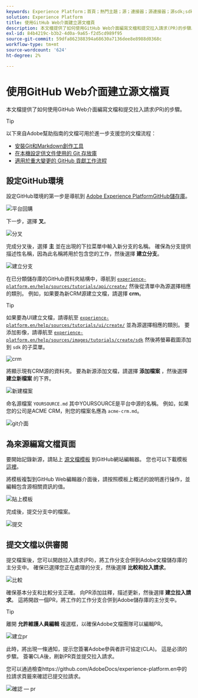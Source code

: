 ```yaml
---
keywords: Experience Platform；首頁；熱門主題；源；連接器；源連接器；源sdk;sdk;SDK
solution: Experience Platform
title: 使用GitHub Web介面建立源文檔頁
description: 本文檔提供了如何使用GitHub Web介面編寫文檔和提交拉入請求(PR)的步驟。
exl-id: 84b4219c-b3b2-4d0a-9a65-f2d5cd989f95
source-git-commit: 59dfa862388394a68630a7136dee8e8988d0368c
workflow-type: tm+mt
source-wordcount: '624'
ht-degree: 2%

---
```


# 使用GitHub Web介面建立源文檔頁

本文檔提供了如何使用GitHub Web介面編寫文檔和提交拉入請求(PR)的步驟。

>[!TIP]
>
>以下來自Adobe幫助指南的文檔可用於進一步支援您的文檔流程： <ul><li>[安裝Git和Markdown創作工具](https://experienceleague.adobe.com/docs/contributor/contributor-guide/setup/install-tools.html?lang=en)</li><li>[在本機設定供文件使用的 Git 存放庫](https://experienceleague.adobe.com/docs/contributor/contributor-guide/setup/local-repo.html?lang=en)</li><li>[適用於重大變更的 GitHub 貢獻工作流程](https://experienceleague.adobe.com/docs/contributor/contributor-guide/setup/full-workflow.html?lang=en)</li></ul>

## 設定GitHub環境

設定GitHub環境的第一步是導航到 [Adobe Experience PlatformGitHub儲存庫](https://github.com/AdobeDocs/experience-platform.en)。

![平台回購](../assets/platform-repo.png)

下一步，選擇 **叉**。

![分叉](../assets/fork.png)

完成分叉後，選擇 **主** 並在出現的下拉菜單中輸入新分支的名稱。 確保為分支提供描述性名稱，因為此名稱將用於包含您的工作，然後選擇 **建立分支**。

![建立分支](../assets/create-branch.png)

在已分類儲存庫的GitHub資料夾結構中，導航到 [`experience-platform.en/help/sources/tutorials/api/create/`](https://github.com/AdobeDocs/experience-platform.en/tree/main/help/sources/tutorials/api/create) 然後從清單中為源選擇相應的類別。 例如，如果要為新CRM源建立文檔，請選擇 **crm**。

>[!TIP]
>
>如果要為UI建立文檔，請導航至 [`experience-platform.en/help/sources/tutorials/ui/create/`](https://github.com/AdobeDocs/experience-platform.en/tree/main/help/sources/tutorials/ui/create) 並為源選擇相應的類別。 要添加影像，請導航至 [`experience-platform.en/help/sources/images/tutorials/create/sdk`](https://github.com/AdobeDocs/experience-platform.en/tree/main/help/sources/images/tutorials/create) 然後將螢幕截圖添加到 `sdk` 的子菜單。

![crm](../assets/crm.png)

將顯示現有CRM源的資料夾。 要為新源添加文檔，請選擇 **添加檔案** ，然後選擇 **建立新檔案** 的下界。

![新建檔案](../assets/create-new-file.png)

命名源檔案 `YOURSOURCE.md` 其中YOURSOURCE是平台中源的名稱。 例如，如果您的公司是ACME CRM，則您的檔案名應為 `acme-crm.md`。

![git介面](../assets/git-interface.png)

## 為來源編寫文檔頁面

要開始記錄新源，請貼上 [源文檔模板](./template.md) 到GitHub網站編輯器。 您也可以下載模板 [這裡](../assets/api-template.zip)。

將模板複製到GitHub Web編輯器介面後，請按照模板上概述的說明進行操作，並編輯包含源相關資訊的值。

![貼上模板](../assets/paste-template.png)

完成後，提交分支中的檔案。

![提交](../assets/commit.png)

## 提交文檔以供審閱

提交檔案後，您可以開啟拉入請求(PR)，將工作分支合併到Adobe文檔儲存庫的主分支中。 確保已選擇您正在處理的分支，然後選擇 **比較和拉入請求**。

![比較](../assets/compare-pr.png)

確保基本分支和比較分支正確。 向PR添加註釋，描述更新，然後選擇 **建立拉入請求**。 這將開啟一個PR，將工作的工作分支合併到Adobe儲存庫的主分支中。

>[!TIP]
>
>離開 **允許維護人員編輯** 複選框，以確保Adobe文檔團隊可以編輯PR。

![建立pr](../assets/create-pr.png)

此時，將出現一條通知，提示您簽署Adobe參與者許可協定(CLA)。 這是必須的步驟。 簽署CLA後，刷新PR頁並提交拉入請求。

您可以通過檢查https://github.com/AdobeDocs/experience-platform.en中的拉請求頁籤來確認已提交拉請求。

![確認 — pr](../assets/confirm-pr.png)
